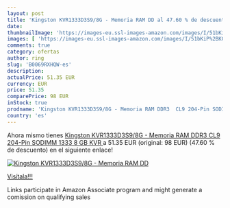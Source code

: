 ```yaml
---
layout: post
title: 'Kingston KVR1333D3S9/8G - Memoria RAM DD al 47.60 % de descuento'
date: 
thumbnailImage: 'https://images-eu.ssl-images-amazon.com/images/I/51bKiP%2BKGbL._SL200_.jpg'
images: [ 'https://images-eu.ssl-images-amazon.com/images/I/51bKiP%2BKGbL._SL200_.jpg' ]
comments: true
category: ofertas
author: ring
slug: 'B0069RXHQW-es'
description:
actualPrice: 51.35 EUR
currency: EUR
price: 51.35
comparePrice: 98 EUR
inStock: true
prodname: 'Kingston KVR1333D3S9/8G - Memoria RAM DDR3  CL9 204-Pin SODIMM  1333  8 GB  KVR '
country: 'es'
---
```


Ahora mismo tienes [Kingston KVR1333D3S9/8G - Memoria RAM DDR3  CL9 204-Pin SODIMM  1333  8 GB  KVR ](https://www.amazon.es/dp/B0069RXHQW/?tag=tolees-21) a 51.35 EUR (original: 98 EUR) (47.60 %  de descuento) en el siguiente enlace!

[![Kingston KVR1333D3S9/8G - Memoria RAM DD](https://images-eu.ssl-images-amazon.com/images/I/51bKiP%2BKGbL._SL200_.jpg)](https://www.amazon.es/dp/B0069RXHQW/?tag=tolees-21)

[Visítala!!!](https://www.amazon.es/dp/B0069RXHQW/?tag=tolees-21)

Links participate in Amazon Associate program and might generate a comission on qualifying sales
